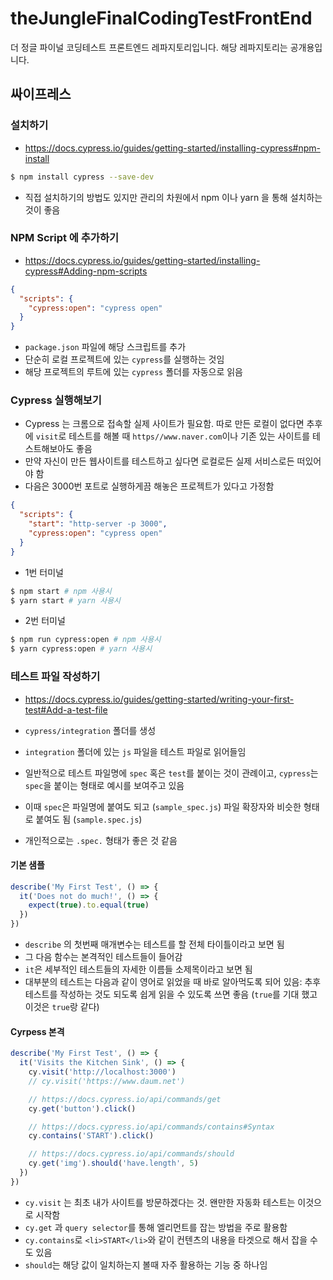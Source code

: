 # theJungleFinalCodingTestFrontEnd

더 정글 파이널 코딩테스트 프론트엔드 레파지토리입니다. 해당 레파지토리는 공개용입니다.

## 싸이프레스

### 설치하기

- https://docs.cypress.io/guides/getting-started/installing-cypress#npm-install

```bash
$ npm install cypress --save-dev
```

- 직접 설치하기의 방법도 있지만 관리의 차원에서 npm 이나 yarn 을 통해 설치하는 것이 좋음

### NPM Script 에 추가하기

- https://docs.cypress.io/guides/getting-started/installing-cypress#Adding-npm-scripts

```json
{
  "scripts": {
    "cypress:open": "cypress open"
  }
}
```

- `package.json` 파일에 해당 스크립트를 추가
- 단순히 로컬 프로젝트에 있는 `cypress`를 실행하는 것임
- 해당 프로젝트의 루트에 있는 `cypress` 폴더를 자동으로 읽음

### Cypress 실행해보기

- Cypress 는 크롬으로 접속할 실제 사이트가 필요함. 따로 만든 로컬이 없다면 추후에 `visit`로 테스트를 해볼 때 `https//www.naver.com`이나 기존 있는 사이트를 테스트해보아도 좋음
- 만약 자신이 만든 웹사이트를 테스트하고 싶다면 로컬로든 실제 서비스로든 떠있어야 함
- 다음은 3000번 포트로 실행하게끔 해놓은 프로젝트가 있다고 가정함

```json
{
  "scripts": {
    "start": "http-server -p 3000",
    "cypress:open": "cypress open"
  }
}
```
- 1번 터미널
```bash
$ npm start # npm 사용시
$ yarn start # yarn 사용시
```
- 2번 터미널
```bash
$ npm run cypress:open # npm 사용시
$ yarn cypress:open # yarn 사용시
```

### 테스트 파일 작성하기

- https://docs.cypress.io/guides/getting-started/writing-your-first-test#Add-a-test-file

- `cypress/integration` 폴더를 생성
- `integration` 폴더에 있는 `js` 파일을 테스트 파일로 읽어들임
- 일반적으로 테스트 파일명에 `spec` 혹은 `test`를 붙이는 것이 관례이고, `cypress`는 `spec`을 붙이는 형태로 예시를 보여주고 있음
- 이때 `spec`은 파일명에 붙여도 되고 (`sample_spec.js`) 파일 확장자와 비슷한 형태로 붙여도 됨 (`sample.spec.js`)
- 개인적으로는 `.spec.` 형태가 좋은 것 같음

#### 기본 샘플

```js
describe('My First Test', () => {
  it('Does not do much!', () => {
    expect(true).to.equal(true)
  })
})
```

- `describe` 의 첫번째 매개변수는 테스트를 할 전체 타이틀이라고 보면 됨
- 그 다음 함수는 본격적인 테스트들이 들어감
- `it`은 세부적인 테스트들의 자세한 이름들 소제목이라고 보면 됨
- 대부분의 테스트는 다음과 같이 영어로 읽었을 때 바로 알아먹도록 되어 있음: 추후 테스트를 작성하는 것도 되도록 쉽게 읽을 수 있도록 쓰면 좋음 (`true`를 기대 했고 이것은 `true`랑 같다)

#### Cyrpess 본격

```js
describe('My First Test', () => {
  it('Visits the Kitchen Sink', () => {
    cy.visit('http://localhost:3000')
    // cy.visit('https://www.daum.net')

    // https://docs.cypress.io/api/commands/get
    cy.get('button').click()

    // https://docs.cypress.io/api/commands/contains#Syntax
    cy.contains('START').click()

    // https://docs.cypress.io/api/commands/should
    cy.get('img').should('have.length', 5)
  })
})
```

- `cy.visit` 는 최초 내가 사이트를 방문하겠다는 것. 왠만한 자동화 테스트는 이것으로 시작함
- `cy.get` 과 `query selector`를 통해 엘리먼트를 잡는 방법을 주로 활용함
- `cy.contains`로 `<li>START</li>`와 같이 컨텐츠의 내용을 타겟으로 해서 잡을 수도 있음
- `should`는 해당 값이 일치하는지 볼때 자주 활용하는 기능 중 하나임
